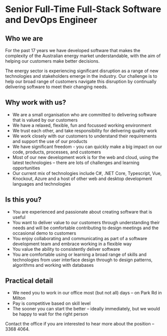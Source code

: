 # Senior Full-Time Full-Stack Software and DevOps Engineer

## Who we are
For the past 17 years we have developed software that makes the complexity of the Australian energy market understandable, with the aim of helping our customers make better decisions.

The energy sector is experiencing significant disruption as a range of new technologies and stakeholders emerge in the industry. Our challenge is to help our broad range of customers navigate this disruption by continually delivering software to meet their changing needs.

## Why work with us?
- We are a small organisation who are committed to delivering software that is valued by our customers
- We have a relaxed, flexible, fun and focussed working environment
- We trust each other, and take responsibility for delivering quality work
- We work closely with our customers to understand their requirements and support the use of our products
- We have significant freedom - you can quickly make a big impact on our code, products, processes, and customers
- Most of our new development work is for the web and cloud, using the latest technologies – there are lots of challenges and learning opportunities 
- Our current mix of technologies include C#, .NET Core, Typescript, Vue, Knockout, Azure and a host of other web and desktop development languages and technologies

## Is this you?
- You are experienced and passionate about creating software that is useful
- You want to deliver value to our customers through understanding their needs and will be comfortable contributing to design meetings and the occasional demo to customers
- You enjoy collaborating and communicating as part of a software development team and embrace working in a flexible way
- You value the ability to consistently deliver software
- You are comfortable using or learning a broad range of skills and technologies from user interface design through to design patterns, algorithms and working with databases

## Practical detail
- We need you to work in our office most (but not all) days – on Park Rd in Milton
- Pay is competitive based on skill level
- The sooner you can start the better – ideally immediately, but we would be happy to wait for the right person

Contact the office if you are interested to hear more about the position – 3368 4064.